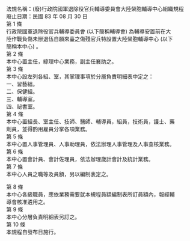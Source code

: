 法規名稱：(廢)行政院國軍退除役官兵輔導委員會大陸榮胞輔導中心組織規程  
廢止日期：民國 83 年 08 月 30 日  
第 1 條  
行政院國軍退除役官兵輔導委員會 (以下簡稱輔導會) 為輔導安置前在大  
陸作戰負傷未辦退伍自願來臺之傷殘官兵特設置大陸榮胞輔導中心 (以下  
簡稱本中心) 。  
第 2 條  
本中心置主任，綜理中心業務，副主任襄助之。  
第 3 條  
本中心設左列各組、室，其掌理事項於分層負責明細表中定之：  
一、習藝組。  
二、保健組。  
三、輔導室。  
四、祕書室。  
第 4 條  
本中心置組長、室主任、技師、醫師、輔導員，組員，技術員，護士、藥  
劑員，並得酌用雇員分掌各項業務。  
第 5 條  
本中心置人事管理員、人事助理員，依法辦理人事管理及人事查核業務。  
第 6 條  
本中心置會計員、會計佐理員，依法辦理歲計會計及統計業務。  
第 7 條  
本中心人員之職等及員額，另以編制表定之。  


第 8 條  
本中心各級職員，應依業務需要就本規程員額編制表所訂員額內，報經輔  
導會核准遴用之。  
第 9 條  
本中心分層負責明細表另訂之。  
第 10 條  
本規程自發布日施行。  


